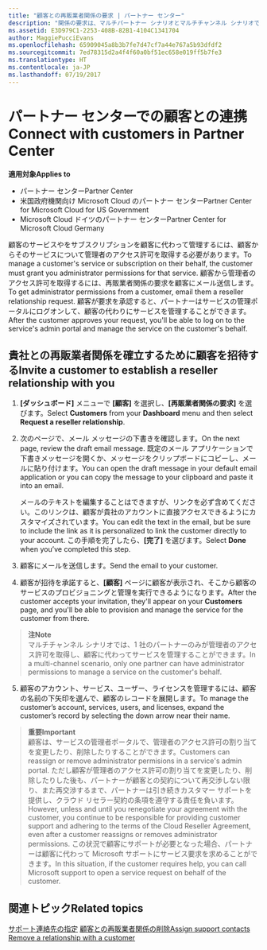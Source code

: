 ```yaml
---
title: "顧客との再販業者関係の要求 | パートナー センター"
description: "関係の要求は、マルチパートナー シナリオとマルチチャンネル シナリオで使用されます。 また、パートナーの代理管理者特権が顧客によって削除され、パートナーがプロビジョニングやサポートを提供するために、管理者特権を復元する必要がある場合にも使用できます。"
ms.assetid: E3D979C1-2253-408B-82B1-4104C1341704
author: MaggiePucciEvans
ms.openlocfilehash: 65909045a8b3b7fe7d47cf7a44e767a5b93dfdf2
ms.sourcegitcommit: 7ed78315d2a4f4f60a0bf51ec658e019ff5b7fe3
ms.translationtype: HT
ms.contentlocale: ja-JP
ms.lasthandoff: 07/19/2017
---
```

# <a name="connect-with-customers-in-partner-center"></a><span data-ttu-id="5c6c8-104">パートナー センターでの顧客との連携</span><span class="sxs-lookup"><span data-stu-id="5c6c8-104">Connect with customers in Partner Center</span></span>

**<span data-ttu-id="5c6c8-105">適用対象</span><span class="sxs-lookup"><span data-stu-id="5c6c8-105">Applies to</span></span>**

-  <span data-ttu-id="5c6c8-106">パートナー センター</span><span class="sxs-lookup"><span data-stu-id="5c6c8-106">Partner Center</span></span>
-  <span data-ttu-id="5c6c8-107">米国政府機関向け Microsoft Cloud のパートナー センター</span><span class="sxs-lookup"><span data-stu-id="5c6c8-107">Partner Center for Microsoft Cloud for US Government</span></span>
-  <span data-ttu-id="5c6c8-108">Microsoft Cloud ドイツのパートナー センター</span><span class="sxs-lookup"><span data-stu-id="5c6c8-108">Partner Center for Microsoft Cloud Germany</span></span>

<span data-ttu-id="5c6c8-109">顧客のサービスやをサブスクリプションを顧客に代わって管理するには、顧客からそのサービスについて管理者のアクセス許可を取得する必要があります。</span><span class="sxs-lookup"><span data-stu-id="5c6c8-109">To manage a customer's service or subscription on their behalf, the customer must grant you administrator permissions for that service.</span></span> <span data-ttu-id="5c6c8-110">顧客から管理者のアクセス許可を取得するには、再販業者関係の要求を顧客にメール送信します。</span><span class="sxs-lookup"><span data-stu-id="5c6c8-110">To get administrator permissions from a customer, email them a reseller relationship request.</span></span> <span data-ttu-id="5c6c8-111">顧客が要求を承認すると、パートナーはサービスの管理ポータルにログオンして、顧客の代わりにサービスを管理することができます。</span><span class="sxs-lookup"><span data-stu-id="5c6c8-111">After the customer approves your request, you'll be able to log on to the service's admin portal and manage the service on the customer's behalf.</span></span> 

## <a name="invite-a-customer-to-establish-a-reseller-relationship-with-you"></a><span data-ttu-id="5c6c8-112">貴社との再販業者関係を確立するために顧客を招待する</span><span class="sxs-lookup"><span data-stu-id="5c6c8-112">Invite a customer to establish a reseller relationship with you</span></span>

1.  <span data-ttu-id="5c6c8-113">**[ダッシュボード]** メニューで **[顧客]** を選択し、**[再販業者関係の要求]** を選びます。</span><span class="sxs-lookup"><span data-stu-id="5c6c8-113">Select **Customers** from your **Dashboard** menu and then select **Request a reseller relationship**.</span></span>

2.  <span data-ttu-id="5c6c8-114">次のページで、メール メッセージの下書きを確認します。</span><span class="sxs-lookup"><span data-stu-id="5c6c8-114">On the next page, review the draft email message.</span></span> <span data-ttu-id="5c6c8-115">既定のメール アプリケーションで下書きメッセージを開くか、メッセージをクリップボードにコピーし、メールに貼り付けます。</span><span class="sxs-lookup"><span data-stu-id="5c6c8-115">You can open the draft message in your default email application or you can copy the message to your clipboard and paste it into an email.</span></span> 

    <span data-ttu-id="5c6c8-116">メールのテキストを編集することはできますが、リンクを必ず含めてください。このリンクは、顧客が貴社のアカウントに直接アクセスできるようにカスタマイズされています。</span><span class="sxs-lookup"><span data-stu-id="5c6c8-116">You can edit the text in the email, but be sure to include the link as it is personalized to link the customer directly to your account.</span></span> <span data-ttu-id="5c6c8-117">この手順を完了したら、**[完了]** を選びます。</span><span class="sxs-lookup"><span data-stu-id="5c6c8-117">Select **Done** when you’ve completed this step.</span></span>

3.  <span data-ttu-id="5c6c8-118">顧客にメールを送信します。</span><span class="sxs-lookup"><span data-stu-id="5c6c8-118">Send the email to your customer.</span></span>

4.  <span data-ttu-id="5c6c8-119">顧客が招待を承諾すると、**[顧客]** ページに顧客が表示され、そこから顧客のサービスのプロビジョニングと管理を実行できるようになります。</span><span class="sxs-lookup"><span data-stu-id="5c6c8-119">After the customer accepts your invitation, they'll appear on your **Customers** page, and you'll be able to provision and manage the service for the customer from there.</span></span>

 >**<span data-ttu-id="5c6c8-120">注</span><span class="sxs-lookup"><span data-stu-id="5c6c8-120">Note</span></span>**<br>
    <span data-ttu-id="5c6c8-121">マルチチャンネル シナリオでは、1 社のパートナーのみが管理者のアクセス許可を取得し、顧客に代わってサービスを管理することができます。</span><span class="sxs-lookup"><span data-stu-id="5c6c8-121">In a multi-channel scenario, only one partner can have administrator permissions to manage a service on the customer's behalf.</span></span> 

5.  <span data-ttu-id="5c6c8-122">顧客のアカウント、サービス、ユーザー、ライセンスを管理するには、顧客の名前の下矢印を選んで、顧客のレコードを展開します。</span><span class="sxs-lookup"><span data-stu-id="5c6c8-122">To manage the customer’s account, services, users, and licenses, expand the customer’s record by selecting the down arrow near their name.</span></span>


>**<span data-ttu-id="5c6c8-123">重要</span><span class="sxs-lookup"><span data-stu-id="5c6c8-123">Important</span></span>**<br>
<span data-ttu-id="5c6c8-124">顧客は、サービスの管理者ポータルで、管理者のアクセス許可の割り当てを変更したり、削除したりすることができます。</span><span class="sxs-lookup"><span data-stu-id="5c6c8-124">Customers can reassign or remove administrator permisions in a service's admin portal.</span></span> <span data-ttu-id="5c6c8-125">ただし顧客が管理者のアクセス許可の割り当てを変更したり、削除したりした後も、パートナーが顧客との契約について再交渉しない限り、また再交渉するまで、パートナーは引き続きカスタマー サポートを提供し、クラウド リセラー契約の条項を遵守する責任を負います。</span><span class="sxs-lookup"><span data-stu-id="5c6c8-125">However, unless and until you renegotiate your agreement with the customer, you continue to be responsible for providing customer support and adhering to the terms of the Cloud Reseller Agreement, even after a customer reassigns or removes administrator permissions.</span></span> <span data-ttu-id="5c6c8-126">この状況で顧客にサポートが必要となった場合、パートナーは顧客に代わって Microsoft サポートにサービス要求を求めることができます。</span><span class="sxs-lookup"><span data-stu-id="5c6c8-126">In this situation, if the customer requires help, you can call Microsoft support to open a service request on behalf of the customer.</span></span>

## <a name="related-topics"></a><span data-ttu-id="5c6c8-127">関連トピック</span><span class="sxs-lookup"><span data-stu-id="5c6c8-127">Related topics</span></span>

<span data-ttu-id="5c6c8-128">[サポート連絡先の指定](assign-support-contacts.md)
[顧客との再販業者関係の削除](remove-a-relationship.md)</span><span class="sxs-lookup"><span data-stu-id="5c6c8-128">[Assign support contacts](assign-support-contacts.md)
[Remove a relationship with a customer](remove-a-relationship.md)</span></span>